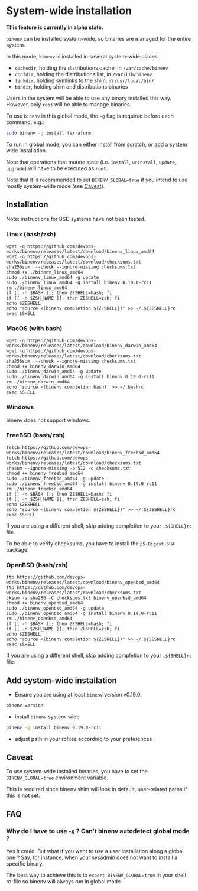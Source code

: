 # System-wide installation

**This feature is currently in alpha state.**

`binenv` can be installed system-wide, so binaries are managed for the entire
system.

In this mode, `binenv` is installed in several system-wide places:

- `cachedir`, holding the distributions cache, in `/var/cache/binenv`
- `confdir`, holding the distributions list, in `/var/lib/binenv`
- `linkdir`, holding symlinks to the shim, in `/usr/local/bin/`
- `bindir`, holding shim and distributions binaries

Users in the system will be able to use any binary installed this way. However,
only `root` will be able to manage binaries.

To use `binenv` in this global mode, the `-g` flag is required before each
command, e.g.:

```bash
sudo binenv -g install terraform
```

To run in global mode, you can either install from [scratch](#installation), or
[add](#add-system-wide-installation) a system wide installation.

Note that operations that mutate state (i.e. `install`, `uninstall`, `update`,
`upgrade`) will have to be executed as `root`.

Note that it is recommended to set `BINENV_GLOBAL=true` if you intend to
use mostly system-wide mode (see [Caveat](#caveat)).

## Installation

Note: instructions for BSD systems have not been tested.

### Linux (bash/zsh)

```
wget -q https://github.com/devops-works/binenv/releases/latest/download/binenv_linux_amd64
wget -q https://github.com/devops-works/binenv/releases/latest/download/checksums.txt
sha256sum  --check --ignore-missing checksums.txt
chmod +x ./binenv_linux_amd64
sudo ./binenv_linux_amd64 -g update
sudo ./binenv_linux_amd64 -g install binenv 0.19.0-rc11
rm ./binenv_linux_amd64 
if [[ -n $BASH ]]; then ZESHELL=bash; fi
if [[ -n $ZSH_NAME ]]; then ZESHELL=zsh; fi
echo $ZESHELL
echo "source <(binenv completion ${ZESHELL})" >> ~/.${ZESHELL}rc
exec $SHELL
```

### MacOS (with bash)

```
wget -q https://github.com/devops-works/binenv/releases/latest/download/binenv_darwin_amd64
wget -q https://github.com/devops-works/binenv/releases/latest/download/checksums.txt
sha256sum  --check --ignore-missing checksums.txt
chmod +x binenv_darwin_amd64
sudo ./binenv_darwin_amd64 -g update
sudo ./binenv_darwin_amd64 -g install binenv 0.19.0-rc11
rm ./binenv_darwin_amd64 
echo 'source <(binenv completion bash)' >> ~/.bashrc
exec $SHELL
```

### Windows

binenv does not support windows.

### FreeBSD (bash/zsh)

```
fetch https://github.com/devops-works/binenv/releases/latest/download/binenv_freebsd_amd64
fetch https://github.com/devops-works/binenv/releases/latest/download/checksums.txt
shasum --ignore-missing -a 512 -c checksums.txt
chmod +x binenv_freebsd_amd64
sudo ./binenv_freebsd_amd64 -g update
sudo ./binenv_freebsd_amd64 -g install binenv 0.19.0-rc11
rm ./binenv_freebsd_amd64 
if [[ -n $BASH ]]; then ZESHELL=bash; fi
if [[ -n $ZSH_NAME ]]; then ZESHELL=zsh; fi
echo $ZESHELL
echo "source <(binenv completion ${ZESHELL})" >> ~/.${ZESHELL}rc
exec $SHELL
```

If you are using a different shell, skip adding completion to your `.${SHELL}rc` file.

To be able to verify checksums, you have to install the `p5-Digest-SHA` package.

### OpenBSD (bash/zsh)

```
ftp https://github.com/devops-works/binenv/releases/latest/download/binenv_openbsd_amd64
ftp https://github.com/devops-works/binenv/releases/latest/download/checksums.txt
cksum -a sha256 -C checksums.txt binenv_openbsd_amd64
chmod +x binenv_openbsd_amd64
sudo ./binenv_openbsd_amd64 -g update
sudo ./binenv_openbsd_amd64 -g install binenv 0.19.0-rc11
rm ./binenv_openbsd_amd64 
if [[ -n $BASH ]]; then ZESHELL=bash; fi
if [[ -n $ZSH_NAME ]]; then ZESHELL=zsh; fi
echo $ZESHELL
echo "source <(binenv completion ${ZESHELL})" >> ~/.${ZESHELL}rc
exec $SHELL
```

If you are using a different shell, skip adding completion to your `.${SHELL}rc` file.

## Add system-wide installation

- Ensure you are using at least `binenv` version v0.19.0.

```bash
binenv version
```

- install `binenv` system-wide

```bash
binenv -g install binenv 0.19.0-rc11
```

- adjust path in your rcfiles according to your preferences

## Caveat

To use system-wide installed binaries, you have to set the `BINENV_GLOBAL=true`
environment variable.

This is required since binenv shim will look in default, user-related paths if
this is not set.

## FAQ

### Why do I have to use `-g` ? Can't binenv autodetect global mode ?

Yes it could. But what if you want to use a user installation along a global
one ? Say, for instance, when your sysadmin does not want to install a specific
binary.

The best way to achieve this is to `export BINENV_GLOBAL=true` in your shell
rc-file so binenv will always run in global mode.
